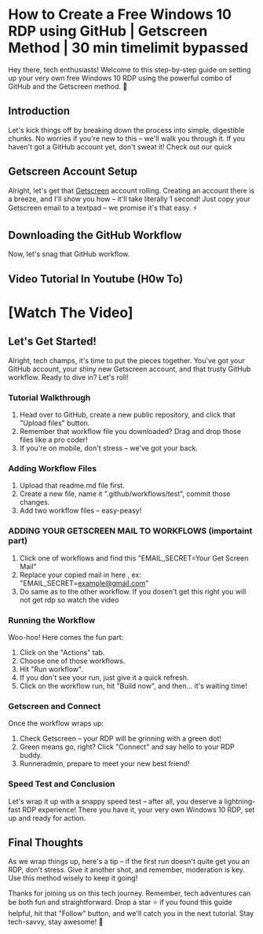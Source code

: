# How to Create a Free Windows 10 RDP using GitHub | Getscreen Method | 30 min timelimit bypassed

Hey there, tech enthusiasts! Welcome to this step-by-step guide on setting up your very own free Windows 10 RDP using the powerful combo of GitHub and the Getscreen method. 🚀

## Introduction

Let's kick things off by breaking down the process into simple, digestible chunks. No worries if you're new to this – we'll walk you through it. If you haven't got a GitHub account yet, don't sweat it! Check out our quick
## Getscreen Account Setup

Alright, let's get that [Getscreen](https://getscreen.me/en/registration) account rolling. Creating an account there is a breeze, and I'll show you how – it'll take literally 1 second! Just copy your Getscreen email to a textpad – we promise it's that easy. ⚡

## Downloading the GitHub Workflow

Now, let's snag that GitHub workflow.

## Video Tutorial In Youtube (H0w To)
# [Watch The Video]

## Let's Get Started!

Alright, tech champs, it's time to put the pieces together. You've got your GitHub account, your shiny new Getscreen account, and that trusty GitHub workflow. Ready to dive in? Let's roll!

### Tutorial Walkthrough

1. Head over to GitHub, create a new public repository, and click that "Upload files" button.
2. Remember that workflow file you downloaded? Drag and drop those files like a pro coder!
3. If you're on mobile, don't stress – we've got your back.

### Adding Workflow Files

1. Upload that readme.md file first.
2. Create a new file, name it ".github/workflows/test", commit those changes.
3. Add two workflow files – easy-peasy!

### ADDING YOUR GETSCREEN MAIL TO WORKFLOWS (importaint part)

1. Click one of workflows and find this "EMAIL_SECRET=Your Get Screen Mail" 
2. Replace your copied mail in here , ex: "EMAIL_SECRET=example@gmail.com"
3. Do same as to the other workflow. If you dosen't get this right you will not get rdp so watch the video

### Running the Workflow

Woo-hoo! Here comes the fun part:
1. Click on the "Actions" tab.
2. Choose one of those workflows.
3. Hit "Run workflow".
4. If you don't see your run, just give it a quick refresh.
5. Click on the workflow run, hit "Build now", and then... it's waiting time!

### Getscreen and Connect

Once the workflow wraps up:
1. Check Getscreen – your RDP will be grinning with a green dot!
2. Green means go, right? Click "Connect" and say hello to your RDP buddy.
3. Runneradmin, prepare to meet your new best friend!

### Speed Test and Conclusion

Let's wrap it up with a snappy speed test – after all, you deserve a lightning-fast RDP experience! There you have it, your very own Windows 10 RDP, set up and ready for action.

## Final Thoughts

As we wrap things up, here's a tip – if the first run doesn't quite get you an RDP, don't stress. Give it another shot, and remember, moderation is key. Use this method wisely to keep it going!


Thanks for joining us on this tech journey. Remember, tech adventures can be both fun and straightforward. Drop a star ⭐️ if you found this guide helpful, hit that "Follow" button, and we'll catch you in the next tutorial. Stay tech-savvy, stay awesome! 🎉
